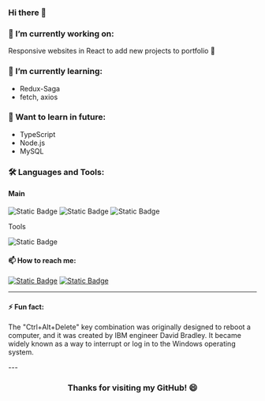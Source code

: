 ### Hi there 👋

### 🔭 I’m currently working on:

Responsive websites in React to add new projects to portfolio 🚀

### 🌱 I’m currently learning: 
  
  - Redux-Saga
  - fetch, axios

### 📖 Want to learn in future: 

  - TypeScript
  - Node.js
  - MySQL

### 🛠️ Languages and Tools:

#### Main
![Static Badge](https://img.shields.io/badge/-HTML5-HTML5?style=for-the-badge&logo=HTML5&logoColor=white&color=orange)
![Static Badge](https://img.shields.io/badge/-JavaScript-yelow?style=for-the-badge&logo=JavaScript&color=black)
![Static Badge](https://img.shields.io/badge/-CSS3-CSS3?style=for-the-badge&logo=CSS3&color=blue)

Tools

![Static Badge](https://img.shields.io/badge/-REACT-REACT?style=for-the-badge&logo=React&logoColor=blue&color=black)


#### 📫 How to reach me:
[![Static Badge](https://img.shields.io/badge/-DanielWieczorek-LinkedIN?style=plastic&logo=LinkedIN&logoColor=white&color=blue)](https://www.linkedin.com/in/daniel-wieczorek-901dw/)
[![Static Badge](https://img.shields.io/badge/-DanielWieczorek-gmail?style=plastic&logo=gmail&logoColor=gainsboro&color=orange)](mailto:danielwieczorek901@gmail.com)


---
#### ⚡ Fun fact:
<p>
    The "Ctrl+Alt+Delete" key combination was originally designed to reboot a computer,
  and it was created by IBM engineer David Bradley.
  It became widely known as a way to interrupt or log in to the Windows operating system.
</p>
---

<h3 align="center"> Thanks for visiting my GitHub! 😄</h3>


